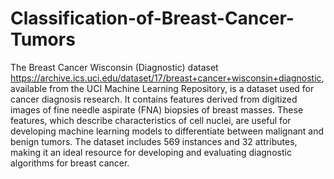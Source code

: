 # Classification-of-Breast-Cancer-Tumors
The Breast Cancer Wisconsin (Diagnostic) dataset https://archive.ics.uci.edu/dataset/17/breast+cancer+wisconsin+diagnostic, available from the UCI Machine Learning Repository, is a dataset used for cancer diagnosis research. It contains features derived from digitized images of fine needle aspirate (FNA) biopsies of breast masses. These features, which describe characteristics of cell nuclei, are useful for developing machine learning models to differentiate between malignant and benign tumors. The dataset includes 569 instances and 32 attributes, making it an ideal resource for developing and evaluating diagnostic algorithms for breast cancer.
